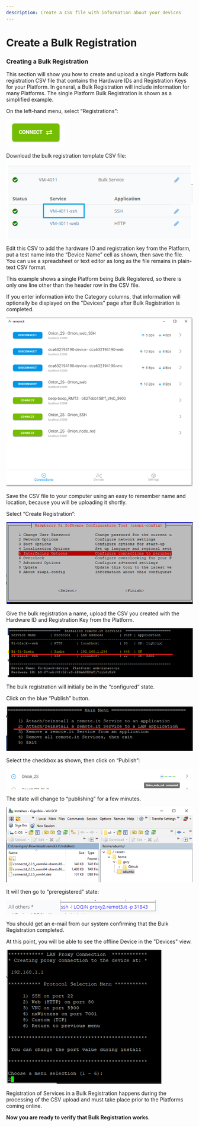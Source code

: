 ```yaml
---
description: Create a CSV file with information about your devices
---
```


# Create a Bulk Registration

### **Creating a Bulk Registration**

This section will show you how to create and upload a single Platform bulk registration CSV file that contains the Hardware IDs and Registration Keys for your Platform.  In general, a Bulk Registration will include information for many Platforms.  The single Platform Bulk Registration is shown as a simplified example.

On the left-hand menu, select “Registrations”:

![](../../.gitbook/assets/image%20%28509%29.png)

Download the bulk registration template CSV file:

![](../../.gitbook/assets/image%20%28429%29.png)

Edit this CSV to add the hardware ID and registration key from the Platform, put a test name into the “Device Name” cell as shown, then save the file.  You can use a spreadsheet or text editor as long as the file remains in plain-text CSV format.

This example shows a single Platform being Bulk Registered, so there is only one line other than the header row in the CSV file.

If you enter information into the Category columns, that information will optionally be displayed on the "Devices" page after Bulk Registration is completed.

![](../../.gitbook/assets/image%20%28479%29.png)

Save the CSV file to your computer using an easy to remember name and location, because you will be uploading it shortly.

Select “Create Registration”:

![](../../.gitbook/assets/image%20%28178%29.png)

Give the bulk registration a name, upload the CSV you created with the Hardware ID and Registration Key from the Platform.

![](../../.gitbook/assets/image%20%28435%29.png)

The bulk registration will initially be in the “configured” state.  

Click on the blue “Publish” button.

![](../../.gitbook/assets/image%20%2872%29.png)

Select the checkbox as shown, then click on “Publish”:

![](../../.gitbook/assets/image%20%28303%29.png)

The state will change to “publishing” for a few minutes.

![](../../.gitbook/assets/image%20%28455%29.png)

It will then go to “preregistered” state:

![](../../.gitbook/assets/image%20%28191%29.png)

You should get an e-mail from our system confirming that the Bulk Registration completed.

At this point, you will be able to see the offline Device in the "Devices" view.  

![](../../.gitbook/assets/image%20%28193%29.png)

Registration of Services in a Bulk Registration happens during the processing of the CSV upload and must take place prior to the Platforms coming online.

**Now you are ready to verify that Bulk Registration works.**  


